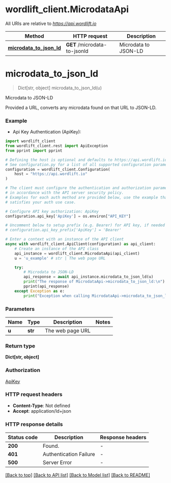 # wordlift_client.MicrodataApi

All URIs are relative to *https://api.wordlift.io*

Method | HTTP request | Description
------------- | ------------- | -------------
[**microdata_to_json_ld**](MicrodataApi.md#microdata_to_json_ld) | **GET** /microdata-to-jsonld | Microdata to JSON-LD


# **microdata_to_json_ld**
> Dict[str, object] microdata_to_json_ld(u)

Microdata to JSON-LD

Provided a URL, converts any microdata found on that URL to JSON-LD.

### Example

* Api Key Authentication (ApiKey):

```python
import wordlift_client
from wordlift_client.rest import ApiException
from pprint import pprint

# Defining the host is optional and defaults to https://api.wordlift.io
# See configuration.py for a list of all supported configuration parameters.
configuration = wordlift_client.Configuration(
    host = "https://api.wordlift.io"
)

# The client must configure the authentication and authorization parameters
# in accordance with the API server security policy.
# Examples for each auth method are provided below, use the example that
# satisfies your auth use case.

# Configure API key authorization: ApiKey
configuration.api_key['ApiKey'] = os.environ["API_KEY"]

# Uncomment below to setup prefix (e.g. Bearer) for API key, if needed
# configuration.api_key_prefix['ApiKey'] = 'Bearer'

# Enter a context with an instance of the API client
async with wordlift_client.ApiClient(configuration) as api_client:
    # Create an instance of the API class
    api_instance = wordlift_client.MicrodataApi(api_client)
    u = 'u_example' # str | The web page URL

    try:
        # Microdata to JSON-LD
        api_response = await api_instance.microdata_to_json_ld(u)
        print("The response of MicrodataApi->microdata_to_json_ld:\n")
        pprint(api_response)
    except Exception as e:
        print("Exception when calling MicrodataApi->microdata_to_json_ld: %s\n" % e)
```



### Parameters


Name | Type | Description  | Notes
------------- | ------------- | ------------- | -------------
 **u** | **str**| The web page URL | 

### Return type

**Dict[str, object]**

### Authorization

[ApiKey](../README.md#ApiKey)

### HTTP request headers

 - **Content-Type**: Not defined
 - **Accept**: application/ld+json

### HTTP response details

| Status code | Description | Response headers |
|-------------|-------------|------------------|
**200** | Found. |  -  |
**401** | Authentication Failure |  -  |
**500** | Server Error |  -  |

[[Back to top]](#) [[Back to API list]](../README.md#documentation-for-api-endpoints) [[Back to Model list]](../README.md#documentation-for-models) [[Back to README]](../README.md)

